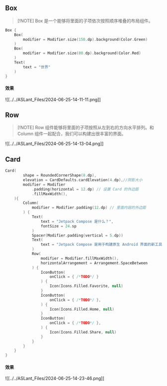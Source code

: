 ## Box

> [!NOTE] Box 是一个能够将里面的子项依次按照顺序堆叠的布局组件。

```kotlin
Box {
    Box(
        modifier = Modifier.size(150.dp).background(Color.Green)
    )
    Box(
        modifier = Modifier.size(80.dp).background(Color.Red)
    )
    Text(
        text = "世界"
    )
}
```
#### 效果
![[../../ASLant_Files/2024-06-25-14-11-11.png]]

## Row

> [!NOTE] Row 组件能够将里面的子项按照从左到右的方向水平排列。和 Column 组件一起配合，我们可以构建出很丰富的界面。




![[../../ASLant_Files/2024-06-25-14-13-04.png]]


## Card

```kotlin
Card(
        shape = RoundedCornerShape(8.dp),
        elevation = CardDefaults.cardElevation(4.dp),//阴影大小
        modifier = Modifier
            .padding(horizontal = 12.dp) // 设置 Card 的外边距
            .fillMaxWidth(),
    ){
        Column(
            modifier = Modifier.padding(12.dp) // 里面内容的外边距
        ) {
            Text(
                text = "Jetpack Compose 是什么？",
                fontSize = 24.sp
            )
            Spacer(Modifier.padding(vertical = 5.dp))
            Text(
                text = "Jetpack Compose 是用于构建原生 Android 界面的新工具包。它可简化并加快 Android 上的界面开发，使用更少的代码、强大的工具和直观的 Kotlin API，快速让应用生动而精彩。"
            )
            Row(
                modifier = Modifier.fillMaxWidth(),
                horizontalArrangement = Arrangement.SpaceBetween
            ) {
                IconButton(
                    onClick = { /*TODO*/ }
                ) {
                    Icon(Icons.Filled.Favorite, null)
                }
                IconButton(
                    onClick = { /*TODO*/ },
                ) {
                    Icon(Icons.Filled.Home, null)
                }
                IconButton(
                    onClick = { /*TODO*/ },
                ) {
                    Icon(Icons.Filled.Share, null)
                }
            }
        }
    }
}
```

#### 效果

![[../../ASLant_Files/2024-06-25-14-23-46.png]]

